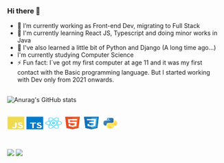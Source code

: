 ### Hi there 👋

<!--
**ricardroberg/ricardroberg** is a ✨ _special_ ✨ repository because its `README.md` (this file) appears on your GitHub profile.

Here are some ideas to get you started:
-->
- 🔭 I’m currently working as Front-end Dev, migrating to Full Stack
- 🌱 I'm currently learning React JS, Typescript and doing minor works in Java
- 👯 I've also learned a little bit of Python and Django (A long time ago...)
- I'm currently studying Computer Science
- ⚡ Fun fact: I´ve got my first computer at age 11 and it was my first contact with the Basic programming language. But I started working with Dev only from 2021 onwards.

##

![Anurag's GitHub stats](https://github-readme-stats.vercel.app/api?username=anuraghazra&show_icons=true&theme=transparent)

<div style="display: inline_block"><br>
  <img align="center" alt="Ricard-Js" height="30" width="40" src="https://raw.githubusercontent.com/devicons/devicon/master/icons/javascript/javascript-plain.svg">
  <img align="center" alt="Ricard-Ts" height="30" width="40" src="https://raw.githubusercontent.com/devicons/devicon/master/icons/typescript/typescript-plain.svg">
  <img align="center" alt="Ricard-React" height="30" width="40" src="https://raw.githubusercontent.com/devicons/devicon/master/icons/react/react-original.svg">
  <img align="center" alt="Ricard-HTML" height="30" width="40" src="https://raw.githubusercontent.com/devicons/devicon/master/icons/html5/html5-original.svg">
  <img align="center" alt="Ricard-CSS" height="30" width="40" src="https://raw.githubusercontent.com/devicons/devicon/master/icons/css3/css3-original.svg">
  <img align="center" alt="Ricard-Python" height="30" width="40" src="https://raw.githubusercontent.com/devicons/devicon/master/icons/python/python-original.svg">
<!--
  <img align="right" alt="Rafa-pic" height="150" style="border-radius:50px;" src="https://media.discordapp.net/attachments/639956127056134178/890373478988013628/Publicacoes_Instagram_1_1.png?width=676&height=676">
</div>
-->

 ##

<br/>
<div>
<a href="https://discord.com/channels/@me/1079000872568225893" target="_blank"><img src="https://img.shields.io/badge/Discord-7289DA?style=for-the-badge&logo=discord&logoColor=white" target="_blank"></a> 
<a href="https://www.unforged.dev/" target="_blank"><img src="https://img.shields.io/badge/Unforged.dev-%230077B5?style=for-the-badge&logoColor=white" target="_blank"></a> 
</div>
